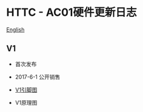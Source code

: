 # HTTC - AC01硬件更新日志
[English](https://heltec-automation-docs.readthedocs.io/en/latest/cubecell/htcc-ac01/hardware_update_log.html)
## V1

- 首次发布
- 2017-6-1 公开销售

- [V1引脚图](http://resource.heltec.cn/download/CubeCell/Capsule/HTCC-AC01_PinoutDiagram.pdf)

- V1原理图
